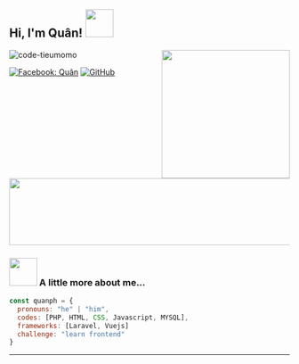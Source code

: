 <h2> Hi, I'm Quân! <img src="https://media.giphy.com/media/mGcNjsfWAjY5AEZNw6/giphy.gif" width="50"></h2>
<img align='right' src="https://media.giphy.com/media/qRbB7EuMGPSlLMPENy/giphy.gif" width="230">
<p align="left"> <img src="https://komarev.com/ghpvc/?username=code-tieumomo&label=Profile%20views&color=0e75b6&style=flat" alt="code-tieumomo" /> </p>

[![Facebook: Quân](https://img.shields.io/badge/Facebook-1877F2?style=for-the-badge&logo=facebook&logoColor=white)](https://www.facebook.com/pyl.walker/)
[![GitHub](https://img.shields.io/badge/GitHub-100000?style=for-the-badge&logo=github&logoColor=white)](https://github.com/code-tieumomo)


<a href="https://github.com/devxb/gitanimals">
  <img
    src="https://render.gitanimals.org/lines/code-tieumomo"
    width="600"
    height="120"
  />
</a>

### <img src="https://media.giphy.com/media/VgCDAzcKvsR6OM0uWg/giphy.gif" width="50"> A little more about me...  

```javascript
const quanph = {
  pronouns: "he" | "him",
  codes: [PHP, HTML, CSS, Javascript, MYSQL],
  frameworks: [Laravel, Vuejs]
  challenge: "learn frontend"
}
```
---
